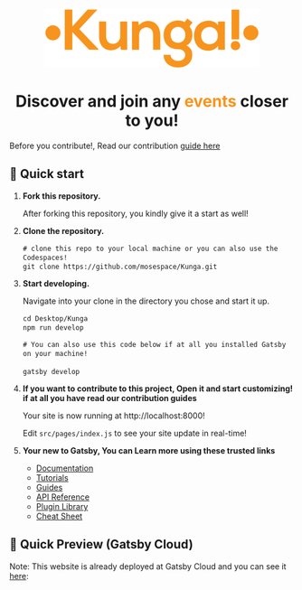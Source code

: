 <p align="center">
  <a href="https://kunga.gatsbyjs.io/">
    <img alt="Kunga!" src="src\images\Logo.png" width="380" />
  </a>
  <h1 align="center" >
  Discover and join any <b><font color="#f7941d">events</b></font> closer to you!
</h1>
</p>

Before you contribute!, Read our contribution [guide here](/CONTRIBUTING.md)

## 🚀 Quick start

1.  **Fork this repository.**

    After forking this repository, you kindly give it a start as well!
  
2.  **Clone the repository.**

    ```shell
    # clone this repo to your local machine or you can also use the Codespaces!
    git clone https://github.com/mosespace/Kunga.git
    ```

2.  **Start developing.**

    Navigate into your clone in the directory you chose and start it up.

    ```shell
    cd Desktop/Kunga
    npm run develop
    ```

    ```shell
    # You can also use this code below if at all you installed Gatsby on your machine!

    gatsby develop
    ```

3.  **If you want to contribute to this project, Open it and start customizing! if at all you have read our contribution guides**

    Your site is now running at http://localhost:8000!

    Edit `src/pages/index.js` to see your site update in real-time!

4.  **Your new to Gatsby, You can Learn more using these trusted links**

    - [Documentation](https://www.gatsbyjs.com/docs/?utm_source=starter&utm_medium=readme&utm_campaign=minimal-starter)
    - [Tutorials](https://www.gatsbyjs.com/tutorial/?utm_source=starter&utm_medium=readme&utm_campaign=minimal-starter)
    - [Guides](https://www.gatsbyjs.com/tutorial/?utm_source=starter&utm_medium=readme&utm_campaign=minimal-starter)
    - [API Reference](https://www.gatsbyjs.com/docs/api-reference/?utm_source=starter&utm_medium=readme&utm_campaign=minimal-starter)
    - [Plugin Library](https://www.gatsbyjs.com/plugins?utm_source=starter&utm_medium=readme&utm_campaign=minimal-starter)
    - [Cheat Sheet](https://www.gatsbyjs.com/docs/cheat-sheet/?utm_source=starter&utm_medium=readme&utm_campaign=minimal-starter)

## 🚀 Quick Preview (Gatsby Cloud)

Note: This website is already deployed at Gatsby Cloud and you can see it [here](https://kunga.gatsbyjs.io/):

